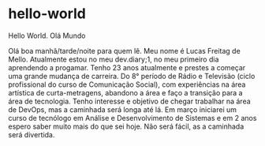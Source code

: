 # hello-world
Hello World. Olá Mundo

Olá boa manhã/tarde/noite para quem lê. Meu nome é Lucas Freitag de Mello. Atualmente estou no meu dev.diary;1, no meu primeiro dia aprendendo a progamar. 
Tenho 23 anos atualmente e prestes a começar uma grande mudança de carreira. Do 8° período de Rádio e Televisão (ciclo profissional do curso de Comunicação Social), com experiências na área artística de curta-metragens, abandono a área e faço a transição para a área de tecnologia. Tenho interesse e objetivo de chegar trabalhar na área de DevOps, mas a caminhada será longa até lá. Em março iniciarei um curso de tecnólogo em Análise e Desenvolvimento de Sistemas e em 2 anos espero saber muito mais do que sei hoje.
Não será fácil, as a caminhada será divertida.


